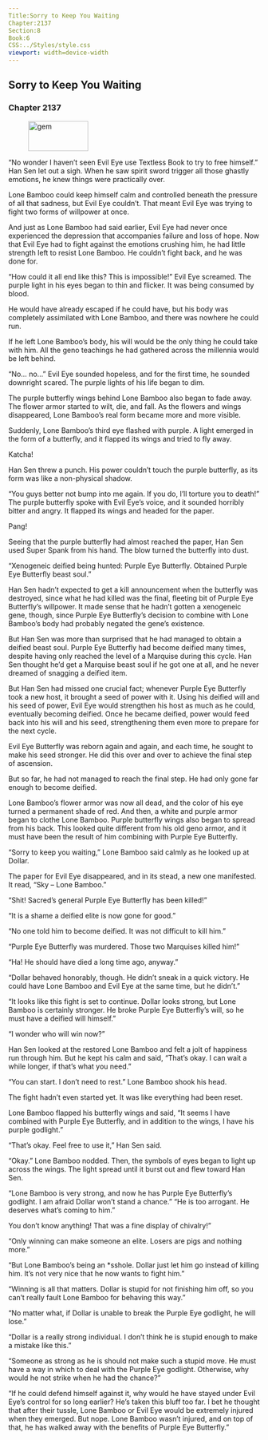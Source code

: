 ```yaml
---
Title:Sorry to Keep You Waiting 
Chapter:2137 
Section:8 
Book:6 
CSS:../Styles/style.css 
viewport: width=device-width
---
```

  
## Sorry to Keep You Waiting
### Chapter 2137
  
<figure>
	<img src="../Images/gem.gif" alt="gem" id="gem" width="120" height="60" />
</figure>
  

  
“No wonder I haven’t seen Evil Eye use Textless Book to try to free himself.” Han Sen let out a sigh. When he saw spirit sword trigger all those ghastly emotions, he knew things were practically over.

Lone Bamboo could keep himself calm and controlled beneath the pressure of all that sadness, but Evil Eye couldn’t. That meant Evil Eye was trying to fight two forms of willpower at once.

And just as Lone Bamboo had said earlier, Evil Eye had never once experienced the depression that accompanies failure and loss of hope. Now that Evil Eye had to fight against the emotions crushing him, he had little strength left to resist Lone Bamboo. He couldn’t fight back, and he was done for.

“How could it all end like this? This is impossible!” Evil Eye screamed. The purple light in his eyes began to thin and flicker. It was being consumed by blood.

He would have already escaped if he could have, but his body was completely assimilated with Lone Bamboo, and there was nowhere he could run.

If he left Lone Bamboo’s body, his will would be the only thing he could take with him. All the geno teachings he had gathered across the millennia would be left behind.

“No… no…” Evil Eye sounded hopeless, and for the first time, he sounded downright scared. The purple lights of his life began to dim.

The purple butterfly wings behind Lone Bamboo also began to fade away. The flower armor started to wilt, die, and fall. As the flowers and wings disappeared, Lone Bamboo’s real form became more and more visible.

Suddenly, Lone Bamboo’s third eye flashed with purple. A light emerged in the form of a butterfly, and it flapped its wings and tried to fly away.

Katcha!

Han Sen threw a punch. His power couldn’t touch the purple butterfly, as its form was like a non-physical shadow.

“You guys better not bump into me again. If you do, I’ll torture you to death!” The purple butterfly spoke with Evil Eye’s voice, and it sounded horribly bitter and angry. It flapped its wings and headed for the paper.

Pang!

Seeing that the purple butterfly had almost reached the paper, Han Sen used Super Spank from his hand. The blow turned the butterfly into dust.

“Xenogeneic deified being hunted: Purple Eye Butterfly. Obtained Purple Eye Butterfly beast soul.”

Han Sen hadn’t expected to get a kill announcement when the butterfly was destroyed, since what he had killed was the final, fleeting bit of Purple Eye Butterfly’s willpower. It made sense that he hadn’t gotten a xenogeneic gene, though, since Purple Eye Butterfly’s decision to combine with Lone Bamboo’s body had probably negated the gene’s existence.

But Han Sen was more than surprised that he had managed to obtain a deified beast soul. Purple Eye Butterfly had become deified many times, despite having only reached the level of a Marquise during this cycle. Han Sen thought he’d get a Marquise beast soul if he got one at all, and he never dreamed of snagging a deified item.

But Han Sen had missed one crucial fact; whenever Purple Eye Butterfly took a new host, it brought a seed of power with it. Using his deified will and his seed of power, Evil Eye would strengthen his host as much as he could, eventually becoming deified. Once he became deified, power would feed back into his will and his seed, strengthening them even more to prepare for the next cycle.

Evil Eye Butterfly was reborn again and again, and each time, he sought to make his seed stronger. He did this over and over to achieve the final step of ascension.

But so far, he had not managed to reach the final step. He had only gone far enough to become deified.

Lone Bamboo’s flower armor was now all dead, and the color of his eye turned a permanent shade of red. And then, a white and purple armor began to clothe Lone Bamboo. Purple butterfly wings also began to spread from his back. This looked quite different from his old geno armor, and it must have been the result of him combining with Purple Eye Butterfly.

“Sorry to keep you waiting,” Lone Bamboo said calmly as he looked up at Dollar.

The paper for Evil Eye disappeared, and in its stead, a new one manifested. It read, “Sky – Lone Bamboo.”

“Shit! Sacred’s general Purple Eye Butterfly has been killed!”

“It is a shame a deified elite is now gone for good.”

“No one told him to become deified. It was not difficult to kill him.”

“Purple Eye Butterfly was murdered. Those two Marquises killed him!”

“Ha! He should have died a long time ago, anyway.”

“Dollar behaved honorably, though. He didn’t sneak in a quick victory. He could have Lone Bamboo and Evil Eye at the same time, but he didn’t.”

“It looks like this fight is set to continue. Dollar looks strong, but Lone Bamboo is certainly stronger. He broke Purple Eye Butterfly’s will, so he must have a deified will himself.”

“I wonder who will win now?”

Han Sen looked at the restored Lone Bamboo and felt a jolt of happiness run through him. But he kept his calm and said, “That’s okay. I can wait a while longer, if that’s what you need.”

“You can start. I don’t need to rest.” Lone Bamboo shook his head.

The fight hadn’t even started yet. It was like everything had been reset.

Lone Bamboo flapped his butterfly wings and said, “It seems I have combined with Purple Eye Butterfly, and in addition to the wings, I have his purple godlight.”

“That’s okay. Feel free to use it,” Han Sen said.

“Okay.” Lone Bamboo nodded. Then, the symbols of eyes began to light up across the wings. The light spread until it burst out and flew toward Han Sen.

“Lone Bamboo is very strong, and now he has Purple Eye Butterfly’s godlight. I am afraid Dollar won’t stand a chance.” “He is too arrogant. He deserves what’s coming to him.”

You don’t know anything! That was a fine display of chivalry!”

“Only winning can make someone an elite. Losers are pigs and nothing more.”

“But Lone Bamboo’s being an *sshole. Dollar just let him go instead of killing him. It’s not very nice that he now wants to fight him.”

“Winning is all that matters. Dollar is stupid for not finishing him off, so you can’t really fault Lone Bamboo for behaving this way.”

“No matter what, if Dollar is unable to break the Purple Eye godlight, he will lose.”

“Dollar is a really strong individual. I don’t think he is stupid enough to make a mistake like this.”

“Someone as strong as he is should not make such a stupid move. He must have a way in which to deal with the Purple Eye godlight. Otherwise, why would he not strike when he had the chance?”

“If he could defend himself against it, why would he have stayed under Evil Eye’s control for so long earlier? He’s taken this bluff too far. I bet he thought that after their tussle, Lone Bamboo or Evil Eye would be extremely injured when they emerged. But nope. Lone Bamboo wasn’t injured, and on top of that, he has walked away with the benefits of Purple Eye Butterfly.”